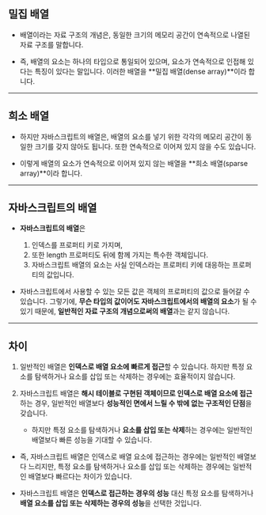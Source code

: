 
## 밀집 배열

- 배열이라는 자료 구조의 개념은, 동일한 크기의 메모리 공간이 연속적으로 나열된 자료 구조를 말합니다.

- 즉, 배열의 요소는 하나의 타입으로 통일되어 있으며, 요소가 연속적으로 인접해 있다는 특징이 있다는 말입니다. 이러한 배열을 **밀집 배열(dense array)**이라 합니다.

---

## 희소 배열

- 하지만 자바스크립트의 배열은, 배열의 요소를 넣기 위한 각각의 메모리 공간이 동일한 크기를 갖지 않아도 됩니다. 또한 연속적으로 이어져 있지 않을 수도 있습니다.

- 이렇게 배열의 요소가 연속적으로 이어져 있지 않는 배열을 **희소 배열(sparse array)**이라 합니다.

---

## 자바스크립트의 배열 

- **자바스크립트의 배열**은 
    1. 인덱스를 프로퍼티 키로 가지며, 
    2. 또한 length 프로퍼티도 뒤에 함께 가지는 특수한 객체입니다. 
    3. 자바스크립트 배열의 요소는 사실 인덱스라는 프로퍼티 키에 대응하는 프로퍼티의 값입니다.

- 자바스크립트에서 사용할 수 있는 모든 값은 객체의 프로퍼티의 값으로 들어갈 수 있습니다. 그렇기에, **무슨 타입의 값이어도 자바스크립트에서의 배열의 요소**가 될 수 있기 때문에, **일반적인 자료 구조의 개념으로써의 배열**과는 같지 않습니다.

---

## 차이

1. 일반적인 배열은 **인덱스로 배열 요소에 빠르게 접근**할 수 있습니다. 하지만 특정 요소를 탐색하거나 요소를 삽입 또는 삭제하는 경우에는 효율적이지 않습니다.

2. 자바스크립트 배열은 **해시 테이블로 구현된 객체이므로 인덱스로 배열 요소에 접근**하는 경우, 일반적인 배열보다 **성능적인 면에서 느릴 수 밖에 없는 구조적인 단점**을 갖습니다. 
    - 하지만 특정 요소를 탐색하거나 **요소를 삽입 또는 삭제**하는 경우에는 일반적인 배열보다 빠른 성능을 기대할 수 있습니다.

- 즉, 자바스크립트 배열은 인덱스로 배열 요소에 접근하는 경우에는 일반적인 배열보다 느리지만, 특정 요소를 탐색하거나 요소를 삽입 또는 삭제하는 경우에는 일반적인 배열보다 빠르다는 차이가 있습니다.

- 자바스크립트 배열은 **인덱스로 접근하는 경우의 성능** 대신 특정 요소를 탐색하거나 **배열 요소를 삽입 또는 삭제하는 경우의 성능**을 선택한 것입니다.